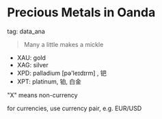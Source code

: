 # Precious Metals in Oanda

tag: data_ana

> Many a little makes a mickle

- XAU: gold
- XAG: silver
- XPD: palladium [pə'leɪdɪrm] ,  钯
- XPT: platinum,  铂, 白金

"X" means non-currency

for currencies, use currency pair, e.g. EUR/USD
